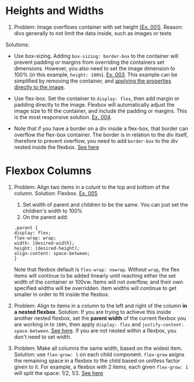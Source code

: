 # Heights and Widths

1. Problem: Image overflows container with set height [(Ex. 001)](https://codepen.io/justjohnd/pen/rNwjXad).
  Reason: divs generally to not limit the data inside, such as images or texts
  
  Solutions:
  - Use box-sizing. Adding `box-sizing: border-box` to the container will prevent padding or margins from overriding the containers set dimensions. However, you also need to set the image dimension to 100% (in this example, `height: 100%`). [Ex. 003](https://codepen.io/justjohnd/pen/ExXZqrB). This example can be simplified by removing the container, and [applying the properties directly to the image](https://codepen.io/justjohnd/pen/OJgWKdg).
  
  - Use flex-box. Set the container to `display: flex`, then add margin or padding directly to the image. Flexbox will automatically adjust the image size to fit the container, and include the padding or margins. This is the most responsive solution. [Ex. 004](https://codepen.io/justjohnd/pen/JjJEgzj).
  - Note that if you have a border on a div inside a flex-box, that border can overflow the flex-box container. The border is in relation to the div itself, therefore to prevent overflow, you need to add `border-box` to the div nested inside the flexbox. [See here](https://codepen.io/justjohnd/pen/yLPPJqw)

# Flexbox Columns
1. Problem: Align two items in a colunt to the top and bottom of the column.
  Solution: Flexbox. [Ex. 005](https://codepen.io/justjohnd/pen/eYRvLaQ)
    1) Set width of parent and children to be the same. You can just set the children's width to 100%
    2) On the parent add:
    ```
    .parent {
    display: flex;
    flex-wrap: wrap;
    width: [desired-width];
    height: [desired-height];
    align-content: space-between;
    }
    ```
    
    Note that flexbox default is `flex-wrap: nowrap`. Without `wrap`, the flex items will continue to be added linearly until reaching either the set width of the container or 100vw. Items will not overflow, and their own specified widths will be overridden. Item widths will continue to get smaller in order to fit inside the flexbox.

2. Problem: Align to items in a column to the left and right of the column **in a nested flexbox**.
   Solution: If you are trying to achieve this inside another nested flexbox, set the **parent width** of the current flexbox you are working in to `100%`, then apply `display: flex` and `justify-content: space-between`. [See here](https://codepen.io/justjohnd/pen/YzrWZQq). If you are not nested within a flexbox, you don't need to set width.
   
3. Problem: Make all columns the same width, based on the widest item.
  Solution: use `flex-grow: 1` on each child component. `flex-grow` asigns the remaining space in a flexbox to the child based on unitless factor given to it. For example, a flexbox with 2 items, each given `flex-grow: 1` will split the space: 1/2, 1/2. [See here](https://codepen.io/justjohnd/pen/WNZxpEz)
  
  
   
 
